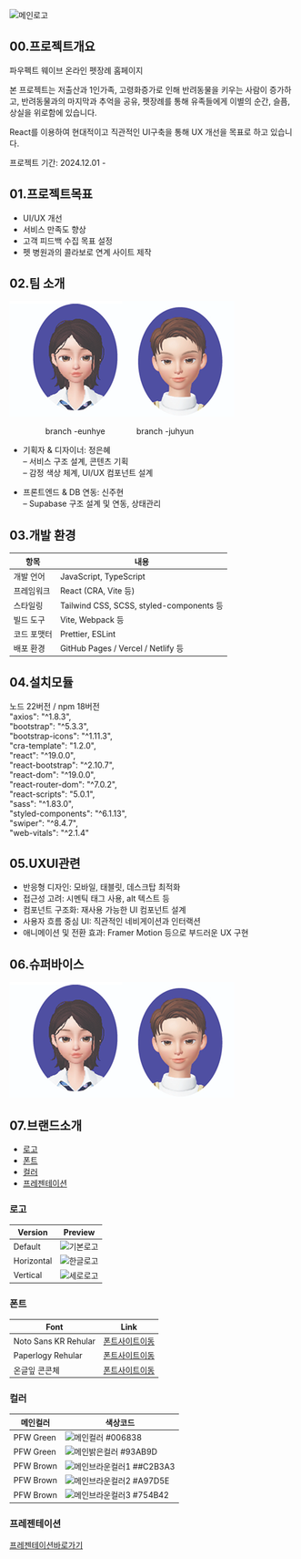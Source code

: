 ![메인로고](https://github.com/juhyun88/pawfectwave_team_react/blob/main/img/icon/%EC%95%84%EC%9D%B4%EC%BD%982.svg)

## 00.프로젝트개요

파우펙트 웨이브 온라인 펫장례 홈페이지

본 프로젝트는 저출산과 1인가족, 고령화증가로 인해 반려동물을 키우는 사람이 증가하고,
반려동물과의 마지막과 추억을 공유, 펫장례를 통해 유족들에게 이별의 순간, 슬픔, 상실을 위로함에 있습니다.

React를 이용하여 현대적이고 직관적인 UI구축을 통해 UX 개선을 목표로 하고 있습니다.

프로젝트 기간: 2024.12.01 - 

## 01.프로젝트목표
+ UI/UX 개선
+ 서비스 만족도 향상
+ 고객 피드백 수집 목표 설정
+ 펫 병원과의 콜라보로 연계 사이트 제작

## 02.팀 소개
![팀](https://github.com/juhyun88/pawfectwave_team_react/blob/main/img/teamface.png)

&nbsp;&nbsp;&nbsp;&nbsp;&nbsp;&nbsp;&nbsp;&nbsp;&nbsp;&nbsp;&nbsp;&nbsp;&nbsp;&nbsp;&nbsp;&nbsp;branch -eunhye &nbsp;&nbsp;&nbsp;&nbsp;&nbsp;&nbsp;&nbsp;&nbsp;&nbsp;&nbsp;&nbsp;&nbsp;  branch -juhyun  

+  기획자 & 디자이너: 정은혜  
 – 서비스 구조 설계, 콘텐츠 기획  
 – 감정 색상 체계, UI/UX 컴포넌트 설계  
 
+  프론트엔드 & DB 연동: 신주현  
 – Supabase 구조 설계 및 연동, 상태관리


## 03.개발 환경
| 항목      | 내용 |
|-----------|------|
|개발 언어|	JavaScript, TypeScript|
|프레임워크|	React (CRA, Vite 등)|
|스타일링|	Tailwind CSS, SCSS, styled-components 등|
|빌드 도구|	Vite, Webpack 등|
|코드 포맷터|	Prettier, ESLint|
|배포 환경|	GitHub Pages / Vercel / Netlify 등|

## 04.설치모듈
노드 22버전 / npm 18버전  
 "axios": "^1.8.3",  
 "bootstrap": "^5.3.3",  
 "bootstrap-icons": "^1.11.3",  
 "cra-template": "1.2.0",  
      "react": "^19.0.0",  
       "react-bootstrap": "^2.10.7",  
        "react-dom": "^19.0.0",  
        "react-router-dom": "^7.0.2",  
        "react-scripts": "5.0.1",  
        "sass": "^1.83.0",  
        "styled-components": "^6.1.13",  
        "swiper": "^8.4.7",  
        "web-vitals": "^2.1.4"
    

## 05.UXUI관련
+ 반응형 디자인: 모바일, 태블릿, 데스크탑 최적화
+ 접근성 고려: 시멘틱 태그 사용, alt 텍스트 등
+ 컴포넌트 구조화: 재사용 가능한 UI 컴포넌트 설계
+ 사용자 흐름 중심 UI: 직관적인 네비게이션과 인터랙션
+ 애니메이션 및 전환 효과: Framer Motion 등으로 부드러운 UX 구현

## 06.슈퍼바이스
![슈퍼바이스](https://github.com/juhyun88/pawfectwave_team_react/blob/main/img/teamface.png)

## 07.브랜드소개
+ [로고](#로고)
+ [폰트](#폰트)
+ [컬러](#컬러)
+ [프레젠테이션](#프레젠테이션)

### 로고
| Version      | Preview |
|-----------|------|
| Default    |![기본로고](https://github.com/juhyun88/pawfectwave_team_react/blob/main/img/svg/logo.svg)| 
| Horizontal |![한글로고](https://github.com/juhyun88/pawfectwave_team_react/blob/main/img/svg/logo_horizontal.svg)|
| Vertical   |![세로로고](https://github.com/juhyun88/pawfectwave_team_react/blob/main/img/svg/vertical_logo.svg)|

### 폰트
| Font      | Link |
|-----------|------|
|Noto Sans KR  Rehular|[폰트사이트이동](https://fonts.google.com/noto/specimen/Noto+Sans+KR?lang=ko_Kore)| 
|Paperlogy Rehular|[폰트사이트이동](https://noonnu.cc/font_page/1456)|
|온글잎 콘콘체|[폰트사이트이동](https://noonnu.cc/font_page/1546)|

### 컬러
| 메인컬러      | 색상코드 |
|-----------|------|
|PFW Green|![메인컬러](https://github.com/juhyun88/pawfectwave_team_react/blob/main/img/svg/maincolor.svg) #006838| 
|PFW Green|![메인밝은컬러](https://github.com/juhyun88/pawfectwave_team_react/blob/main/img/svg/lightcolor.svg) #93AB9D|
|PFW Brown|![메인브라운컬러1](https://github.com/juhyun88/pawfectwave_team_react/blob/main/img/svg/lightbrown1.svg) ##C2B3A3|
|PFW Brown|![메인브라운컬러2](https://github.com/juhyun88/pawfectwave_team_react/blob/main/img/svg/lightbrown2.svg) #A97D5E|
|PFW Brown|![메인브라운컬러3](https://github.com/juhyun88/pawfectwave_team_react/blob/main/img/svg/lightbrown3.svg) #754B42|

### 프레젠테이션
[프레젠테이션바로가기](https://www.figma.com/design/MWeGfKt7TsHDUceHnbdWZP/%EB%84%A4%EC%9D%B4%EB%B2%84-%EC%95%A0%EB%84%90%EB%A6%AC%ED%8B%B1%EC%8A%A4-%EC%A0%81%EC%9A%A9%EB%A9%94%EB%89%B4%EC%96%BC?node-id=96-4&p=f&t=WlbEuZwSzy0kH3TH-0)


